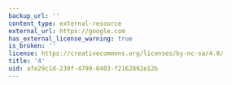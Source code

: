 ```yaml
---
backup_url: ''
content_type: external-resource
external_url: https://google.com
has_external_license_warning: true
is_broken: ''
license: https://creativecommons.org/licenses/by-nc-sa/4.0/
title: '4'
uid: afe29c1d-239f-4799-8403-f2162892e12b
---
```

